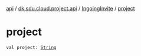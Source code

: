 [api](../../index.md) / [dk.sdu.cloud.project.api](../index.md) / [IngoingInvite](index.md) / [project](./project.md)

# project

`val project: `[`String`](https://kotlinlang.org/api/latest/jvm/stdlib/kotlin/-string/index.html)